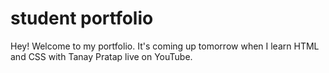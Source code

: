 # student portfolio

Hey! Welcome to my portfolio. It's coming up tomorrow when I learn HTML and CSS with Tanay Pratap live on YouTube.